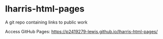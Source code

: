 # lharris-html-pages
A git repo containing links to public work

Access GitHub Pages:
https://p2419279-lewis.github.io/lharris-html-pages/
